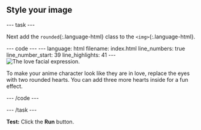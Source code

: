 <h2 class="c-project-heading--task">Style your image</h2>

--- task ---

Next add the `rounded`{:.language-html} class to the `<img>`{:.language-html}. 

<div class="c-project-code">
--- code ---
---
language: html
filename: index.html
line_numbers: true
line_number_start: 39
line_highlights: 41
---
    <!-- The first drawing and instructions go here -->
    <section>
      <img class="dashed-border rounded" src="love.png" alt="The love facial expression.">
      <p>To make your anime character look like they are in love, replace the eyes with two rounded hearts. You can add three more hearts inside for a fun effect.</p>
    </section>

--- /code ---
</div>

--- /task ---

**Test:** Click the **Run** button. 